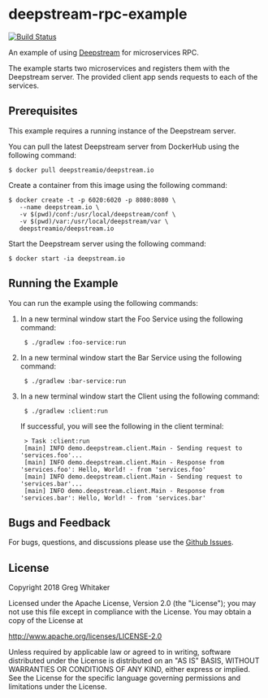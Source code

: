# deepstream-rpc-example
[![Build Status](https://travis-ci.org/gregwhitaker/deepstream-rpc-example.svg?branch=master)](https://travis-ci.org/gregwhitaker/deepstream-rpc-example)

An example of using [Deepstream](https://deepstreamhub.com/) for microservices RPC.

The example starts two microservices and registers them with the Deepstream server. The provided client app sends requests to
each of the services.

## Prerequisites
This example requires a running instance of the Deepstream server.

You can pull the latest Deepstream server from DockerHub using the following command:

    $ docker pull deepstreamio/deepstream.io

Create a container from this image using the following command:

    $ docker create -t -p 6020:6020 -p 8080:8080 \
       --name deepstream.io \
       -v $(pwd)/conf:/usr/local/deepstream/conf \
       -v $(pwd)/var:/usr/local/deepstream/var \
       deepstreamio/deepstream.io

Start the Deepstream server using the following command:

    $ docker start -ia deepstream.io

## Running the Example
You can run the example using the following commands:

1. In a new terminal window start the Foo Service using the following command:

        $ ./gradlew :foo-service:run
    
2. In a new terminal window start the Bar Service using the following command:

        $ ./gradlew :bar-service:run
    
3. In a new terminal window start the Client using the following command:

        $ ./gradlew :client:run

    If successful, you will see the following in the client terminal:
    
        > Task :client:run
        [main] INFO demo.deepstream.client.Main - Sending request to 'services.foo'...
        [main] INFO demo.deepstream.client.Main - Response from 'services.foo': Hello, World! - from 'services.foo'
        [main] INFO demo.deepstream.client.Main - Sending request to 'services.bar'...
        [main] INFO demo.deepstream.client.Main - Response from 'services.bar': Hello, World! - from 'services.bar'

## Bugs and Feedback
For bugs, questions, and discussions please use the [Github Issues](https://github.com/gregwhitaker/deepstream-rpc-example/issues).

## License
Copyright 2018 Greg Whitaker

Licensed under the Apache License, Version 2.0 (the "License");
you may not use this file except in compliance with the License.
You may obtain a copy of the License at

   http://www.apache.org/licenses/LICENSE-2.0

Unless required by applicable law or agreed to in writing, software
distributed under the License is distributed on an "AS IS" BASIS,
WITHOUT WARRANTIES OR CONDITIONS OF ANY KIND, either express or implied.
See the License for the specific language governing permissions and
limitations under the License.